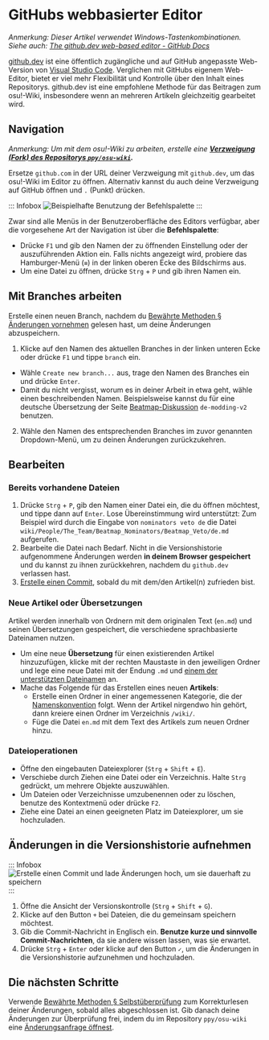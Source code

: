 # GitHubs webbasierter Editor

*Anmerkung: Dieser Artikel verwendet Windows-Tastenkombinationen.*\
*Siehe auch: [The github.dev web-based editor - GitHub Docs](https://docs.github.com/en/codespaces/the-githubdev-web-based-editor)*

[github.dev](https://github.dev) ist eine öffentlich zugängliche und auf GitHub angepasste Web-Version von [Visual Studio Code](https://code.visualstudio.com). Verglichen mit GitHubs eigenem Web-Editor, bietet er viel mehr Flexibilität und Kontrolle über den Inhalt eines Repositorys. github.dev ist eine empfohlene Methode für das Beitragen zum osu!-Wiki, insbesondere wenn an mehreren Artikeln gleichzeitig gearbeitet wird.

## Navigation

*Anmerkung: Um mit dem osu!-Wiki zu arbeiten, erstelle eine **[Verzweigung (Fork) des Repositorys `ppy/osu-wiki`](/wiki/osu!_wiki/Contribution_guide#das-wiki-editieren).***

Ersetze `github.com` in der URL deiner Verzweigung mit `github.dev`, um das osu!-Wiki im Editor zu öffnen. Alternativ kannst du auch deine Verzweigung auf GitHub öffnen und `.` (Punkt) drücken.

::: Infobox
![](img/command-palette.gif "Beispielhafte Benutzung der Befehlspalette")
:::

Zwar sind alle Menüs in der Benutzeroberfläche des Editors verfügbar, aber die vorgesehene Art der Navigation ist über die **Befehlspalette**:

- Drücke `F1` und gib den Namen der zu öffnenden Einstellung oder der auszuführenden Aktion ein. Falls nichts angezeigt wird, probiere das Hamburger-Menü (`≡`) in der linken oberen Ecke des Bildschirms aus.
- Um eine Datei zu öffnen, drücke `Strg` + `P` und gib ihren Namen ein.

## Mit Branches arbeiten

Erstelle einen neuen Branch, nachdem du [Bewährte Methoden § Änderungen vornehmen](/wiki/osu!_wiki/Contribution_guide/Best_practices#änderungen-vornehmen) gelesen hast, um deine Änderungen abzuspeichern.

1. Klicke auf den Namen des aktuellen Branches in der linken unteren Ecke oder drücke `F1` und tippe `branch` ein.

  - Wähle `Create new branch...` aus, trage den Namen des Branches ein und drücke `Enter`.
  - Damit du nicht vergisst, worum es in deiner Arbeit in etwa geht, wähle einen beschreibenden Namen. Beispielsweise kannst du für eine deutsche Übersetzung der Seite [Beatmap-Diskussion](/wiki/Beatmap_discussion) `de-modding-v2` benutzen.

2. Wähle den Namen des entsprechenden Branches im zuvor genannten Dropdown-Menü, um zu deinen Änderungen zurückzukehren.

## Bearbeiten

### Bereits vorhandene Dateien

1. Drücke `Strg` + `P`, gib den Namen einer Datei ein, die du öffnen möchtest, und tippe dann auf `Enter`. Lose Übereinstimmung wird unterstützt: Zum Beispiel wird durch die Eingabe von `nominators veto de` die Datei `wiki/People/The_Team/Beatmap_Nominators/Beatmap_Veto/de.md` aufgerufen.
2. Bearbeite die Datei nach Bedarf. Nicht in die Versionshistorie aufgenommene Änderungen werden **in deinem Browser gespeichert** und du kannst zu ihnen zurückkehren, nachdem du `github.dev` verlassen hast.
3. [Erstelle einen Commit](#änderungen-in-die-versionshistorie-aufnehmen), sobald du mit dem/den Artikel(n) zufrieden bist.

### Neue Artikel oder Übersetzungen

Artikel werden innerhalb von Ordnern mit dem originalen Text (`en.md`) und seinen Übersetzungen gespeichert, die verschiedene sprachbasierte Dateinamen nutzen.

- Um eine neue **Übersetzung** für einen existierenden Artikel hinzuzufügen, klicke mit der rechten Maustaste in den jeweiligen Ordner und lege eine neue Datei mit der Endung `.md` und [einem der unterstützten Dateinamen](/wiki/Article_styling_criteria/Formatting#locales) an.
- Mache das Folgende für das Erstellen eines neuen **Artikels**:
  - Erstelle einen Ordner in einer angemessenen Kategorie, die der [Namenskonvention](/wiki/Article_styling_criteria/Formatting#ordner--und-dateistrukturen) folgt. Wenn der Artikel nirgendwo hin gehört, dann kreiere einen Ordner im Verzeichnis `/wiki/`.
  - Füge die Datei `en.md` mit dem Text des Artikels zum neuen Ordner hinzu.

### Dateioperationen

- Öffne den eingebauten Dateiexplorer (`Strg` + `Shift` + `E`).
- Verschiebe durch Ziehen eine Datei oder ein Verzeichnis. Halte `Strg` gedrückt, um mehrere Objekte auszuwählen.
- Um Dateien oder Verzeichnisse umzubenennen oder zu löschen, benutze des Kontextmenü oder drücke `F2`.
- Ziehe eine Datei an einen geeigneten Platz im Dateiexplorer, um sie hochzuladen.

## Änderungen in die Versionshistorie aufnehmen

::: Infobox
![](img/commit-and-push.gif "Erstelle einen Commit und lade Änderungen hoch, um sie dauerhaft zu speichern")
:::

1. Öffne die Ansicht der Versionskontrolle (`Strg` + `Shift` + `G`).
2. Klicke auf den Button `+` bei Dateien, die du gemeinsam speichern möchtest.
3. Gib die Commit-Nachricht in Englisch ein. **Benutze kurze und sinnvolle Commit-Nachrichten**, da sie andere wissen lassen, was sie erwartet.
4. Drücke `Strg` + `Enter` oder klicke auf den Button `✓`, um die Änderungen in die Versionshistorie aufzunehmen und hochzuladen.

## Die nächsten Schritte

Verwende [Bewährte Methoden § Selbstüberprüfung](/wiki/osu!_wiki/Contribution_guide#selbstüberprüfung) zum Korrekturlesen deiner Änderungen, sobald alles abgeschlossen ist. Gib danach deine Änderungen zur Überprüfung frei, indem du im Repository `ppy/osu-wiki` eine [Änderungsanfrage öffnest](/wiki/osu!_wiki/Contribution_guide#änderungsanfrage).
